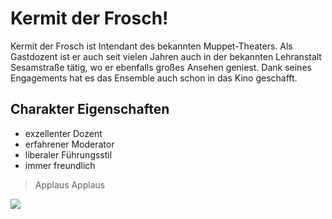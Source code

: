 # Kermit der Frosch!

Kermit der Frosch ist Intendant des bekannten Muppet-Theaters. Als Gastdozent ist er auch seit vielen Jahren auch in der bekannten Lehranstalt Sesamstraße tätig, wo er ebenfalls großes Ansehen geniest. Dank seines Engagements hat es das Ensemble auch schon in das Kino geschafft.

## Charakter Eigenschaften

* exzellenter Dozent
* erfahrener Moderator
* liberaler Führungsstil
* immer freundlich

> Applaus Applaus

<img src="https://www.4freephotos.com/ger/medium/Frog--.jpg"/>